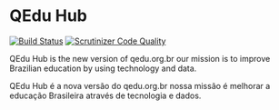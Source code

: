 QEdu Hub
========

[![Build Status](https://travis-ci.org/QEdu/qedu-hub.svg?branch=master)](https://travis-ci.org/QEdu/qedu-hub)
[![Scrutinizer Code Quality](https://scrutinizer-ci.com/g/QEdu/qedu-hub/badges/quality-score.png?b=master)](https://scrutinizer-ci.com/g/QEdu/qedu-hub/?branch=master)

QEdu Hub is the new version of qedu.org.br our mission is to improve Brazilian education by using technology and data.

QEdu Hub é a nova versão do qedu.org.br nossa missão é melhorar a educação Brasileira através de tecnologia e dados.